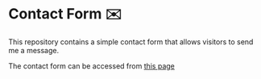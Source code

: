 # Contact Form ✉️
This repository contains a simple contact form that allows visitors to send me a message.

The contact form can be accessed from [this page](https://arikw.github.io/contact-me)
